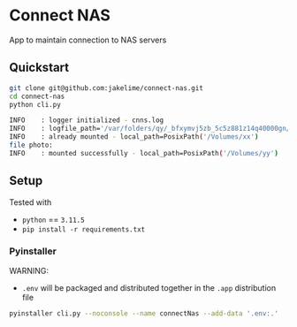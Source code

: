 # Connect NAS

App to maintain connection to NAS servers

## Quickstart

```bash
git clone git@github.com:jakelime/connect-nas.git
cd connect-nas
python cli.py

INFO    : logger initialized - cnns.log
INFO    : logfile_path='/var/folders/qy/_bfxymvj5zb_5c5z881z14q40000gn/T/tmpgb1x_dv7/cnns.log'
INFO    : already mounted - local_path=PosixPath('/Volumes/xx')
file photo:
INFO    : mounted successfully - local_path=PosixPath('/Volumes/yy')

```

## Setup

Tested with

- `python` == `3.11.5`
- `pip install -r requirements.txt`

### Pyinstaller

WARNING:

- `.env` will be packaged and distributed together in the `.app` distribution file

```bash
pyinstaller cli.py --noconsole --name connectNas --add-data '.env:.'
```
